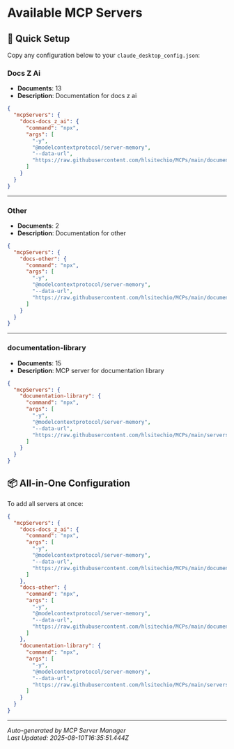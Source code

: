 # Available MCP Servers

## 🚀 Quick Setup

Copy any configuration below to your `claude_desktop_config.json`:


### Docs Z Ai
- **Documents**: 13
- **Description**: Documentation for docs z ai

```json
{
  "mcpServers": {
    "docs-docs_z_ai": {
      "command": "npx",
      "args": [
        "-y",
        "@modelcontextprotocol/server-memory",
        "--data-url",
        "https://raw.githubusercontent.com/hlsitechio/MCPs/main/documentation/by-category/docs_z_ai/documents.json"
      ]
    }
  }
}
```

---

### Other
- **Documents**: 2
- **Description**: Documentation for other

```json
{
  "mcpServers": {
    "docs-other": {
      "command": "npx",
      "args": [
        "-y",
        "@modelcontextprotocol/server-memory",
        "--data-url",
        "https://raw.githubusercontent.com/hlsitechio/MCPs/main/documentation/by-category/other/documents.json"
      ]
    }
  }
}
```

---

### documentation-library
- **Documents**: 15
- **Description**: MCP server for documentation library

```json
{
  "mcpServers": {
    "documentation-library": {
      "command": "npx",
      "args": [
        "-y",
        "@modelcontextprotocol/server-memory",
        "--data-url",
        "https://raw.githubusercontent.com/hlsitechio/MCPs/main/servers/documentation-library/data/documents.json"
      ]
    }
  }
}
```


## 📦 All-in-One Configuration

To add all servers at once:

```json
{
  "mcpServers": {
    "docs-docs_z_ai": {
      "command": "npx",
      "args": [
        "-y",
        "@modelcontextprotocol/server-memory",
        "--data-url",
        "https://raw.githubusercontent.com/hlsitechio/MCPs/main/documentation/by-category/docs_z_ai/documents.json"
      ]
    },
    "docs-other": {
      "command": "npx",
      "args": [
        "-y",
        "@modelcontextprotocol/server-memory",
        "--data-url",
        "https://raw.githubusercontent.com/hlsitechio/MCPs/main/documentation/by-category/other/documents.json"
      ]
    },
    "documentation-library": {
      "command": "npx",
      "args": [
        "-y",
        "@modelcontextprotocol/server-memory",
        "--data-url",
        "https://raw.githubusercontent.com/hlsitechio/MCPs/main/servers/documentation-library/data/documents.json"
      ]
    }
  }
}
```

---

*Auto-generated by MCP Server Manager*  
*Last Updated: 2025-08-10T16:35:51.444Z*

